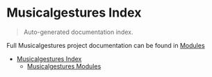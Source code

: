 # Musicalgestures Index

> Auto-generated documentation index.

Full Musicalgestures project documentation can be found in [Modules](MODULES.md#musicalgestures-modules)

- [Musicalgestures Index](#musicalgestures-index)
  - [Musicalgestures Modules](MODULES.md#musicalgestures-modules)
